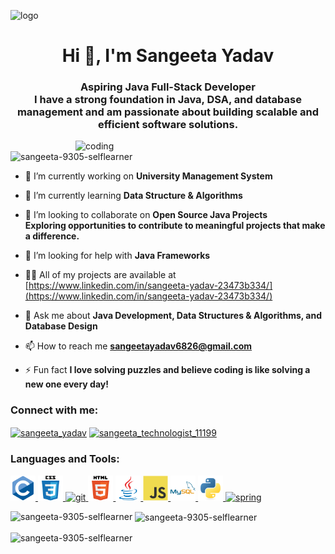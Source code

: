 ![logo](https://github.com/Sangeeta-9305-SelfLearner/Sangeeta-9305-SelfLearner/blob/main/Sangeeta%20yadav.png)
<h1 align="center">Hi 👋, I'm Sangeeta Yadav</h1>
<h3 align="center">Aspiring Java Full-Stack Developer <br/> I have a strong foundation in Java, DSA, and database management and am passionate about building scalable and efficient software solutions.</h3>

<img align="right" alt="coding" width="400" src="https://user-images.githubusercontent.com/55389276/140866485-8fb1c876-9a8f-4d6a-98dc-08c4981eaf70.gif">

<p align="left"> <img src="https://komarev.com/ghpvc/?username=sangeeta-9305-selflearner&label=Profile%20views&color=0e75b6&style=flat" alt="sangeeta-9305-selflearner" /> </p>

- 🔭 I’m currently working on **University Management System**

- 🌱 I’m currently learning **Data Structure & Algorithms**

- 👯 I’m looking to collaborate on **Open Source Java Projects <br/> Exploring opportunities to contribute to meaningful projects that make a difference.**

- 🤝 I’m looking for help with **Java Frameworks**

- 👨‍💻 All of my projects are available at [https://www.linkedin.com/in/sangeeta-yadav-23473b334/](https://www.linkedin.com/in/sangeeta-yadav-23473b334/)

- 💬 Ask me about **Java Development, Data Structures & Algorithms, and Database Design**

- 📫 How to reach me **sangeetayadav6826@gmail.com**

- ⚡ Fun fact **I love solving puzzles and believe coding is like solving a new one every day!**

<h3 align="left">Connect with me:</h3>
<p align="left">
<a href="https://linkedin.com/in/sangeeta_yadav" target="blank"><img align="center" src="https://raw.githubusercontent.com/rahuldkjain/github-profile-readme-generator/master/src/images/icons/Social/linked-in-alt.svg" alt="sangeeta_yadav" height="30" width="40" /></a>
<a href="https://www.leetcode.com/sangeeta_technologist_11199" target="blank"><img align="center" src="https://raw.githubusercontent.com/rahuldkjain/github-profile-readme-generator/master/src/images/icons/Social/leet-code.svg" alt="sangeeta_technologist_11199" height="30" width="40" /></a>
</p>

<h3 align="left">Languages and Tools:</h3>
<p align="left"> <a href="https://www.cprogramming.com/" target="_blank" rel="noreferrer"> <img src="https://raw.githubusercontent.com/devicons/devicon/master/icons/c/c-original.svg" alt="c" width="40" height="40"/> </a> <a href="https://www.w3schools.com/css/" target="_blank" rel="noreferrer"> <img src="https://raw.githubusercontent.com/devicons/devicon/master/icons/css3/css3-original-wordmark.svg" alt="css3" width="40" height="40"/> </a> <a href="https://git-scm.com/" target="_blank" rel="noreferrer"> <img src="https://www.vectorlogo.zone/logos/git-scm/git-scm-icon.svg" alt="git" width="40" height="40"/> </a> <a href="https://www.w3.org/html/" target="_blank" rel="noreferrer"> <img src="https://raw.githubusercontent.com/devicons/devicon/master/icons/html5/html5-original-wordmark.svg" alt="html5" width="40" height="40"/> </a> <a href="https://www.java.com" target="_blank" rel="noreferrer"> <img src="https://raw.githubusercontent.com/devicons/devicon/master/icons/java/java-original.svg" alt="java" width="40" height="40"/> </a> <a href="https://developer.mozilla.org/en-US/docs/Web/JavaScript" target="_blank" rel="noreferrer"> <img src="https://raw.githubusercontent.com/devicons/devicon/master/icons/javascript/javascript-original.svg" alt="javascript" width="40" height="40"/> </a> <a href="https://www.mysql.com/" target="_blank" rel="noreferrer"> <img src="https://raw.githubusercontent.com/devicons/devicon/master/icons/mysql/mysql-original-wordmark.svg" alt="mysql" width="40" height="40"/> </a> <a href="https://www.python.org" target="_blank" rel="noreferrer"> <img src="https://raw.githubusercontent.com/devicons/devicon/master/icons/python/python-original.svg" alt="python" width="40" height="40"/> </a> <a href="https://spring.io/" target="_blank" rel="noreferrer"> <img src="https://www.vectorlogo.zone/logos/springio/springio-icon.svg" alt="spring" width="40" height="40"/> </a> </p>

<p><img align="left" src="https://github-readme-stats.vercel.app/api/top-langs?username=sangeeta-9305-selflearner&show_icons=true&locale=en&layout=compact" alt="sangeeta-9305-selflearner" /></p>

<p>&nbsp;<img align="center" src="https://github-readme-stats.vercel.app/api?username=sangeeta-9305-selflearner&show_icons=true&locale=en" alt="sangeeta-9305-selflearner" /></p>

<p><img align="center" src="https://github-readme-streak-stats.herokuapp.com/?user=sangeeta-9305-selflearner&" alt="sangeeta-9305-selflearner" /></p>

